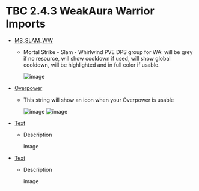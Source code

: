 # TBC 2.4.3 WeakAura Warrior Imports

- [MS_SLAM_WW](https://github.com/GitGurky/WeakAura-Strings-Database-2.4.3/blob/main/Warrior/MS_SLAM_WW.txt)
  - Mortal Strike - Slam - Whirlwind PVE DPS group for WA: will be grey if no resource, will show cooldown if used, will show global cooldown, will be highlighted and in full color if usable.

      ![image](https://github.com/GitGurky/WeakAura-Strings-Database-2.4.3/assets/90982783/ec7f4e59-9eb3-43ea-ade9-7993edc01a01)

- [Overpower](https://github.com/GitGurky/WeakAura-Strings-Database-2.4.3/blob/main/Warrior/Overpower.txt)
  - This string will show an icon when your Overpower is usable

      ![image](https://github.com/GitGurky/WeakAura-Strings-Database-2.4.3/assets/90982783/185eeb68-f262-46b7-bae7-9e4b1ec9885d)
      ![image](https://github.com/GitGurky/WeakAura-Strings-Database-2.4.3/assets/47739411/1e3c0714-c6dd-4b4f-8350-f2732c49b05c)

- [Text](link)
  - Description

      image

- [Text](link)
  - Description

      image
